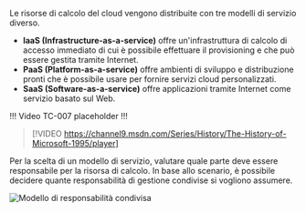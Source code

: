 Le risorse di calcolo del cloud vengono distribuite con tre modelli di servizio diverso.

- **IaaS (Infrastructure-as-a-service)** offre un'infrastruttura di calcolo di accesso immediato di cui è possibile effettuare il provisioning e che può essere gestita tramite Internet.
- **PaaS (Platform-as-a-service)** offre ambienti di sviluppo e distribuzione pronti che è possibile usare per fornire servizi cloud personalizzati.
- **SaaS (Software-as-a-service)** offre applicazioni tramite Internet come servizio basato sul Web.

!!! Video TC-007 placeholder !!!

> [!VIDEO https://channel9.msdn.com/Series/History/The-History-of-Microsoft-1995/player]

Per la scelta di un modello di servizio, valutare quale parte deve essere responsabile per la risorsa di calcolo. In base allo scenario, è possibile decidere quante responsabilità di gestione condivise si vogliono assumere.

![Modello di responsabilità condivisa](../media-draft/3-shared-responsibility.png)
